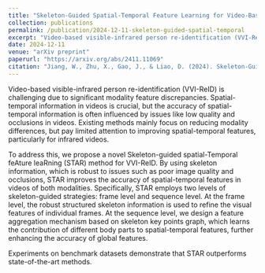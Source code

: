 ```yaml
---
title: "Skeleton-Guided Spatial-Temporal Feature Learning for Video-Based Visible-Infrared Person Re-Identification"
collection: publications
permalink: /publication/2024-12-11-skeleton-guided-spatial-temporal
excerpt: "Video-based visible-infrared person re-identification (VVI-ReID) is challenging due to significant modality feature discrepancies. This work proposes a novel Skeleton-guided spatial-Temporal feAture leaRning (STAR) method that uses skeleton information to improve spatial-temporal features in videos of both modalities."
date: 2024-12-11
venue: "arXiv preprint"
paperurl: "https://arxiv.org/abs/2411.11069"
citation: "Jiang, W., Zhu, X., Gao, J., & Liao, D. (2024). Skeleton-Guided Spatial-Temporal Feature Learning for Video-Based Visible-Infrared Person Re-Identification. arXiv preprint arXiv:2411.11069."
---
```


Video-based visible-infrared person re-identification (VVI-ReID) is challenging due to significant modality feature discrepancies. Spatial-temporal information in videos is crucial, but the accuracy of spatial-temporal information is often influenced by issues like low quality and occlusions in videos. Existing methods mainly focus on reducing modality differences, but pay limited attention to improving spatial-temporal features, particularly for infrared videos.

To address this, we propose a novel Skeleton-guided spatial-Temporal feAture leaRning (STAR) method for VVI-ReID. By using skeleton information, which is robust to issues such as poor image quality and occlusions, STAR improves the accuracy of spatial-temporal features in videos of both modalities. Specifically, STAR employs two levels of skeleton-guided strategies: frame level and sequence level. At the frame level, the robust structured skeleton information is used to refine the visual features of individual frames. At the sequence level, we design a feature aggregation mechanism based on skeleton key points graph, which learns the contribution of different body parts to spatial-temporal features, further enhancing the accuracy of global features.

Experiments on benchmark datasets demonstrate that STAR outperforms state-of-the-art methods.
